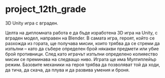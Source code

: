 # project_12th_grade
3D Unity игра с вграден.

Целта на дипломната работа е да бъде изработена 3D игра на Unity, с вграден модел, направен на Blender.
В самата игра, героят, който се разхожда из гората, ще получава мисии, които трябва да се стреми да изпълни – като да събере определен брой някакви предмети или убие брой противници. След като играчът изпълни определено колияество мисии се преминава на следващо ниво. Играта ще има Мултиплейър режим. Базовите механики на героя трябва да позволяват той да ходи, да тича, да скача, да плува и да развива умения и броня.

